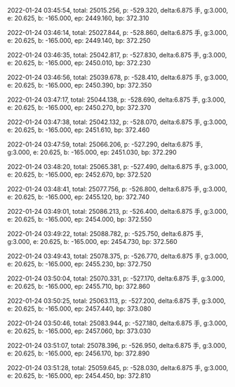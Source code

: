 2022-01-24 03:45:54, total: 25015.256, p: -529.320, delta:6.875 手, g:3.000, e: 20.625, b: -165.000, ep: 2449.160, bp: 372.310

2022-01-24 03:46:14, total: 25027.844, p: -528.860, delta:6.875 手, g:3.000, e: 20.625, b: -165.000, ep: 2449.140, bp: 372.250

2022-01-24 03:46:35, total: 25042.817, p: -527.830, delta:6.875 手, g:3.000, e: 20.625, b: -165.000, ep: 2450.010, bp: 372.230

2022-01-24 03:46:56, total: 25039.678, p: -528.410, delta:6.875 手, g:3.000, e: 20.625, b: -165.000, ep: 2450.390, bp: 372.350

2022-01-24 03:47:17, total: 25044.138, p: -528.690, delta:6.875 手, g:3.000, e: 20.625, b: -165.000, ep: 2450.270, bp: 372.370

2022-01-24 03:47:38, total: 25042.132, p: -528.070, delta:6.875 手, g:3.000, e: 20.625, b: -165.000, ep: 2451.610, bp: 372.460

2022-01-24 03:47:59, total: 25066.206, p: -527.290, delta:6.875 手, g:3.000, e: 20.625, b: -165.000, ep: 2451.030, bp: 372.290

2022-01-24 03:48:20, total: 25065.381, p: -527.490, delta:6.875 手, g:3.000, e: 20.625, b: -165.000, ep: 2452.670, bp: 372.520

2022-01-24 03:48:41, total: 25077.756, p: -526.800, delta:6.875 手, g:3.000, e: 20.625, b: -165.000, ep: 2455.120, bp: 372.740

2022-01-24 03:49:01, total: 25086.213, p: -526.400, delta:6.875 手, g:3.000, e: 20.625, b: -165.000, ep: 2454.000, bp: 372.550

2022-01-24 03:49:22, total: 25088.782, p: -525.750, delta:6.875 手, g:3.000, e: 20.625, b: -165.000, ep: 2454.730, bp: 372.560

2022-01-24 03:49:43, total: 25078.375, p: -526.770, delta:6.875 手, g:3.000, e: 20.625, b: -165.000, ep: 2455.230, bp: 372.750

2022-01-24 03:50:04, total: 25070.331, p: -527.170, delta:6.875 手, g:3.000, e: 20.625, b: -165.000, ep: 2455.710, bp: 372.860

2022-01-24 03:50:25, total: 25063.113, p: -527.200, delta:6.875 手, g:3.000, e: 20.625, b: -165.000, ep: 2457.440, bp: 373.080

2022-01-24 03:50:46, total: 25083.944, p: -527.180, delta:6.875 手, g:3.000, e: 20.625, b: -165.000, ep: 2457.060, bp: 373.030

2022-01-24 03:51:07, total: 25078.396, p: -526.950, delta:6.875 手, g:3.000, e: 20.625, b: -165.000, ep: 2456.170, bp: 372.890

2022-01-24 03:51:28, total: 25059.645, p: -528.030, delta:6.875 手, g:3.000, e: 20.625, b: -165.000, ep: 2454.450, bp: 372.810